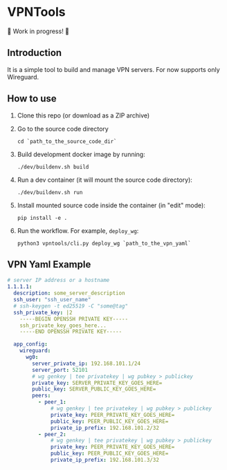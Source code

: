 # VPNTools

🚧 Work in progress! 🚧

## Introduction
It is a simple tool to build and manage VPN servers.
For now supports only Wireguard.

## How to use

1. Clone this repo (or download as a ZIP archive)
1. Go to the source code directory

    ```text
    cd `path_to_the_source_code_dir` 
    ```
1. Build development docker image by running:

    ```text
    ./dev/buildenv.sh build
    ```
1. Run a dev container (it will mount the source code directory):

    ```text
    ./dev/buildenv.sh run
    ```
1. Install mounted source code inside the container (in "edit" mode):

    ```text
    pip install -e .
    ```
1. Run the workflow. For example, `deploy_wg`:
    ```text
    python3 vpntools/cli.py deploy_wg `path_to_the_vpn_yaml`
    ```

## VPN Yaml Example

```yaml
# server IP address or a hostname
1.1.1.1:
  description: some_server_description
  ssh_user: "ssh_user_name"
  # ssh-keygen -t ed25519 -C "some@tag"
  ssh_private_key: |2
    -----BEGIN OPENSSH PRIVATE KEY-----
    ssh_private_key_goes_here...
    -----END OPENSSH PRIVATE KEY-----

  app_config:
    wireguard:
      wg0:
        server_private_ip: 192.168.101.1/24
        server_port: 52101
        # wg genkey | tee privatekey | wg pubkey > publickey
        private_key: SERVER_PRIVATE_KEY_GOES_HERE=
        public_key: SERVER_PUBLIC_KEY_GOES_HERE=
        peers:
          - peer_1:
              # wg genkey | tee privatekey | wg pubkey > publickey
              private_key: PEER_PRIVATE_KEY_GOES_HERE=
              public_key: PEER_PUBLIC_KEY_GOES_HERE=
              private_ip_prefix: 192.168.101.2/32
          - peer_2:
              # wg genkey | tee privatekey | wg pubkey > publickey
              private_key: PEER_PRIVATE_KEY_GOES_HERE=
              public_key: PEER_PUBLIC_KEY_GOES_HERE=
              private_ip_prefix: 192.168.101.3/32
```